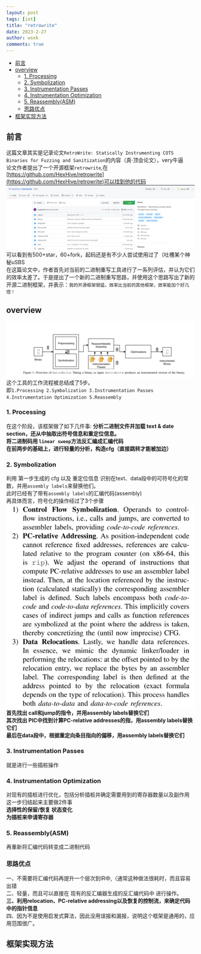 ```yaml
---
layout: post
tags: [iot]
title: "retrowrite"
date: 2023-2-27
author: wsxk
comments: true
---
```


- [前言](#前言)
- [overview](#overview)
  - [1. Processing](#1-processing)
  - [2. Symbolization](#2-symbolization)
  - [3. Instrumentation Passes](#3-instrumentation-passes)
  - [4. Instrumentation Optimization](#4-instrumentation-optimization)
  - [5. Reassembly(ASM)](#5-reassemblyasm)
  - [思路优点](#思路优点)
- [框架实现方法](#框架实现方法)


## 前言<br>
这篇文章其实是记录论文`RetroWrite: Statically Instrumenting COTS Binaries for Fuzzing and Sanitization`的内容（真·顶会论文），very牛逼<br>
论文作者提出了一个开源框架`retrowrite`,在[https://github.com/HexHive/retrowrite](https://github.com/HexHive/retrowrite)可以找到他的代码<br>
![](https://raw.githubusercontent.com/wsxk/wsxk_pictures/main/2023-2-18-reverse/20230227201328.png)
可以看到有500+star，60+fork，起码还是有不少人尝试使用过了（吐槽某个神秘uSBS<br>
在这篇论文中，作者首先对当前的二进制重写工具进行了一系列评估，并认为它们的效率太差了。于是提出了一个新的二进制重写思路，并使用这个思路写出了新的开源二进制框架，并表示：`我的开源框架很猛，效率比当前的其他框架，效率能加个好几倍！`<br>


## overview<br>
![](https://raw.githubusercontent.com/wsxk/wsxk_pictures/main/2023-2-18-reverse/20230227202037.png)
这个工具的工作流程被总结成了5步。<br>
即`1.Processing 2.Symbolization 3.Instrumentation Passes 4.Instrumentation Optimization 5.Reassembly`<br>

### 1. Processing<br>
在这个阶段，该框架做了如下几件事:
**分析二进制文件并加载 text & date section，还从中抽取出符号信息和重定位信息。**<br>
**将二进制码用 `linear sweep`方法反汇编成汇编代码**<br>
**在前两步的基础上，进行轻量的分析，构造cfg（直接跳转才能被加边）**<br>

### 2. Symbolization<br>
利用 第一步生成的 cfg 以及 重定位信息 识别在text、data段中的可符号化的常数，并用`assembly labels`来替换他们。<br>
此时已经有了带有`assembly labels`的汇编代码(assembly)<br>
再具体而言，符号化的操作经过了3个步骤<br>
![](https://raw.githubusercontent.com/wsxk/wsxk_pictures/main/2023-2-18-reverse/20230227204425.png)
**首先找出 call和jump的指令，并用assembly labels替换它们**<br>
**其次找出 PIC中找到计算PC-relative addresses的指，用assembly labels替换它们**<br>
**最后在data段中，根据重定向条目指向的偏移，用assembly labels替换它们**<br>


### 3. Instrumentation Passes<br>
就是进行一些插桩操作<br>

### 4. Instrumentation Optimization<br>
对现有的插桩进行优化，包括分析插桩并确定需要用到的寄存器数量以及副作用<br>
这一步归结起来主要做2件事<br>
**选择性的保留/恢复 状态变化**<br>
**为插桩来申请寄存器**<br>

### 5. Reassembly(ASM)<br>
再重新将汇编代码转变成二进制代码<br>

### 思路优点<br>
一、不需要将汇编代码再提升一个层次到IR中,（通常这种做法很耗时，而且容易出错<br>
二、轻量，而且可以直接在 现有的反汇编器生成的反汇编代码中 进行操作。<br>
**三、利用relocation、PC-relative addressing以及恢复的控制流，来确定代码中的指针信息**<br>
四、因为不是使用启发式算法，因此没用误报和漏报，说明这个框架是通用的，应用范围很广。<br>


## 框架实现方法<br>
